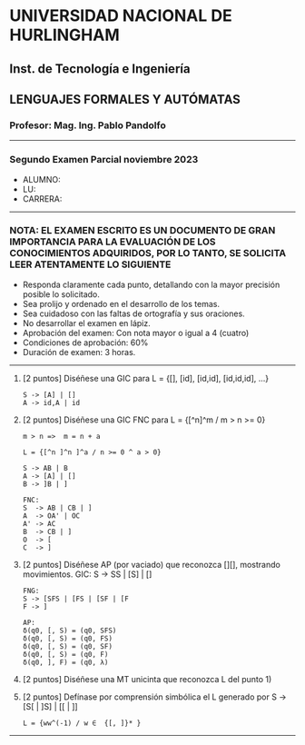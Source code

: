 # UNIVERSIDAD NACIONAL DE HURLINGHAM

## Inst. de Tecnología e Ingeniería

## LENGUAJES FORMALES Y AUTÓMATAS

### Profesor: Mag. Ing. Pablo Pandolfo

---

### Segundo Examen Parcial noviembre 2023

* ALUMNO:  
* LU:
* CARRERA:

---

### NOTA: EL EXAMEN ESCRITO ES UN DOCUMENTO DE GRAN IMPORTANCIA PARA LA EVALUACIÓN DE LOS CONOCIMIENTOS ADQUIRIDOS, POR LO TANTO, SE SOLICITA LEER ATENTAMENTE LO SIGUIENTE

* Responda claramente cada punto, detallando con la mayor precisión posible lo solicitado.
* Sea prolijo y ordenado en el desarrollo de los temas.
* Sea cuidadoso con las faltas de ortografía y sus oraciones.
* No desarrollar el examen en lápiz.
* Aprobación del examen: Con nota mayor o igual a 4 (cuatro)
* Condiciones de aprobación: 60%
* Duración de examen: 3 horas.

---

1. [2 puntos] Diséñese una GIC para L = {[], [id], [id,id], [id,id,id], ...}

    ```grammar
    S -> [A] | []
    A -> id,A | id
    ```

1. [2 puntos] Diséñese una GIC FNC para L = {[^n]^m / m > n >= 0}

    ```grammar
    m > n =>  m = n + a

    L = {[^n ]^n ]^a / n >= 0 ^ a > 0}

    S -> AB | B
    A -> [A] | []
    B -> ]B | ]

    FNC: 
    S  -> AB | CB | ]
    A  -> OA' | OC
    A' -> AC
    B  -> CB | ]
    O  -> [
    C  -> ] 
    ```

1. [2 puntos] Diséñese AP (por vaciado) que reconozca [][], mostrando movimientos. GIC: S -> SS | [S] | []

    ```grammar
    FNG:
    S -> [SFS | [FS | [SF | [F
    F -> ]

    AP:
    δ(q0, [, S) = (q0, SFS)
    δ(q0, [, S) = (q0, FS)
    δ(q0, [, S) = (q0, SF)
    δ(q0, [, S) = (q0, F)
    δ(q0, ], F) = (q0, λ)
    ```

1. [2 puntos] Diséñese una MT unicinta que reconozca L del punto 1)

1. [2 puntos] Defínase por comprensión simbólica el L generado por S -> [S[ | ]S] | [[ | ]]

    ```plain
    L = {ww^(-1) / w ∈  {[, ]}* }
    ```

---
